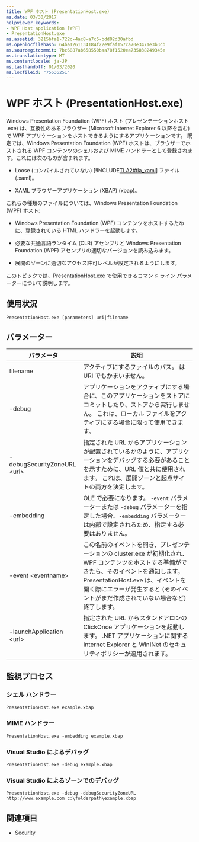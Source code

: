 ```yaml
---
title: WPF ホスト (PresentationHost.exe)
ms.date: 03/30/2017
helpviewer_keywords:
- WPF Host application [WPF]
- PresentationHost.exe
ms.assetid: 3215bfa1-722c-4ac8-a7c5-bdd02d30afbd
ms.openlocfilehash: 64ba1261134184f22e9faf157ca70e3471e3b3cb
ms.sourcegitcommit: 7bc6887ab658550baa78f1520ea735838249345e
ms.translationtype: MT
ms.contentlocale: ja-JP
ms.lasthandoff: 01/03/2020
ms.locfileid: "75636251"
---
```

# <a name="wpf-host-presentationhostexe"></a>WPF ホスト (PresentationHost.exe)
Windows Presentation Foundation (WPF) ホスト (プレゼンテーションホスト .exe) は、互換性のあるブラウザー (Microsoft Internet Explorer 6 以降を含む) で WPF アプリケーションをホストできるようにするアプリケーションです。 既定では、Windows Presentation Foundation (WPF) ホストは、ブラウザーでホストされる WPF コンテンツのシェルおよび MIME ハンドラーとして登録されます。これには次のものが含まれます。  
  
- Loose (コンパイルされていない) [!INCLUDE[TLA2#tla_xaml](../../../../includes/tla2sharptla-xaml-md.md)] ファイル (.xaml)。  
  
- XAML ブラウザーアプリケーション (XBAP) (xbap)。  
  
 これらの種類のファイルについては、Windows Presentation Foundation (WPF) ホスト:  
  
- Windows Presentation Foundation (WPF) コンテンツをホストするために、登録されている HTML ハンドラーを起動します。  
  
- 必要な共通言語ランタイム (CLR) アセンブリと Windows Presentation Foundation (WPF) アセンブリの適切なバージョンを読み込みます。  
  
- 展開のゾーンに適切なアクセス許可レベルが設定されるようにします。  
  
 このトピックでは、PresentationHost.exe で使用できるコマンド ライン パラメーターについて説明します。  
  
## <a name="usage"></a>使用状況  
 `PresentationHost.exe [parameters] uri|filename`  
  
## <a name="parameters"></a>パラメーター  
  
|パラメータ|説明|  
|---------------|-----------------|  
|filename|アクティブにするファイルのパス。 は URI でもかまいません。|  
|-debug|アプリケーションをアクティブにする場合に、このアプリケーションをストアにコミットしたり、ストアから実行しません。 これは、ローカル ファイルをアクティブにする場合に限って使用できます。|  
|-debugSecurityZoneURL \<url>|指定された URL からアプリケーションが配置されているかのように、アプリケーションをデバッグする必要があることを示すために、URL 値と共に使用されます。 これは、展開ゾーンと起点サイトの両方を決定します。|  
|-embedding|OLE で必要になります。 `-event` パラメーターまたは `-debug` パラメーターを指定した場合、`-embedding` パラメーターは内部で設定されるため、指定する必要はありません。|  
|-event \<eventname>|この名前のイベントを開き、プレゼンテーションの cluster.exe が初期化され、WPF コンテンツをホストする準備ができたら、そのイベントを通知します。 PresentationHost.exe は、イベントを開く際にエラーが発生すると (そのイベントがまだ作成されていない場合など) 終了します。|  
|-launchApplication \<url>|指定された URL からスタンドアロンの ClickOnce アプリケーションを起動します。 .NET アプリケーションに関する Internet Explorer と WinINet のセキュリティポリシーが適用されます。|  
  
## <a name="scenarios"></a>監視プロセス  
  
### <a name="shell-handler"></a>シェル ハンドラー  
 `PresentationHost.exe example.xbap`  
  
### <a name="mime-handler"></a>MIME ハンドラー  
 `PresentationHost.exe -embedding example.xbap`  
  
### <a name="visual-studio-debugging"></a>Visual Studio によるデバッグ  
 `PresentationHost.exe -debug example.xbap`  
  
### <a name="visual-studio-debugging-in-zone"></a>Visual Studio によるゾーンでのデバッグ  
 `PresentationHost.exe -debug -debugSecurityZoneURL http://www.example.com c:\folderpath\example.xbap`  
  
## <a name="see-also"></a>関連項目

- [Security](../security-wpf.md)
